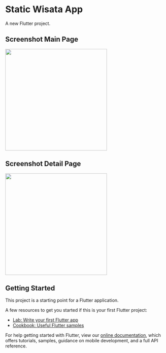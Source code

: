 # Static Wisata App

A new Flutter project.

## Screenshot Main Page
<img src='https://rafif-tutorial.000webhostapp.com/images/Screenshot_2021-08-29-15-52-34-17.png' width='320' height='auto'> 

## Screenshot Detail Page
<img src='https://rafif-tutorial.000webhostapp.com/images/Screenshot_2021-08-29-15-52-40-50.png' width='320' height='auto'>

## Getting Started

This project is a starting point for a Flutter application.

A few resources to get you started if this is your first Flutter project:

- [Lab: Write your first Flutter app](https://flutter.dev/docs/get-started/codelab)
- [Cookbook: Useful Flutter samples](https://flutter.dev/docs/cookbook)

For help getting started with Flutter, view our
[online documentation](https://flutter.dev/docs), which offers tutorials,
samples, guidance on mobile development, and a full API reference.
